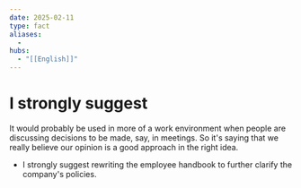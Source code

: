```yaml
---
date: 2025-02-11
type: fact
aliases:
  -
hubs:
  - "[[English]]"
---
```


# I strongly suggest

It would probably be used in more of a work environment when people are discussing decisions to be made, say, in meetings. So it's saying that we really believe our opinion is a good approach in the right idea.

- I strongly suggest rewriting the employee handbook to further clarify the company's policies.

 
